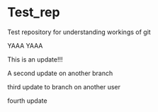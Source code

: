 # Test_rep
Test repository for understanding workings of git

YAAA YAAA


This is an update!!!

A second update on another branch

third update to branch on another user

fourth update

